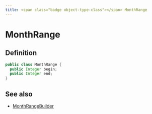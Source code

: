```yaml
---
title: <span class="badge object-type-class"></span> MonthRange
---
```

# <span class="badge object-type-class"></span> MonthRange

## Definition

```java
public class MonthRange {
  public Integer begin;
  public Integer end;
}
```
## See also

 * <span class="badge builder"></span> [MonthRangeBuilder](./builder-MonthRangeBuilder.md)
